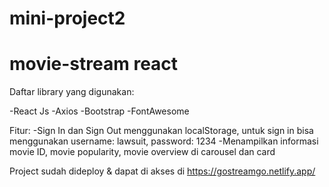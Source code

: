 # mini-project2
# movie-stream react

Daftar library yang digunakan:

-React Js
-Axios
-Bootstrap
-FontAwesome


Fitur: 
-Sign In dan Sign Out menggunakan localStorage, untuk sign in bisa menggunakan username: lawsuit, password: 1234
-Menampilkan informasi movie ID, movie popularity, movie overview di carousel dan card

Project sudah dideploy & dapat di akses di https://gostreamgo.netlify.app/
